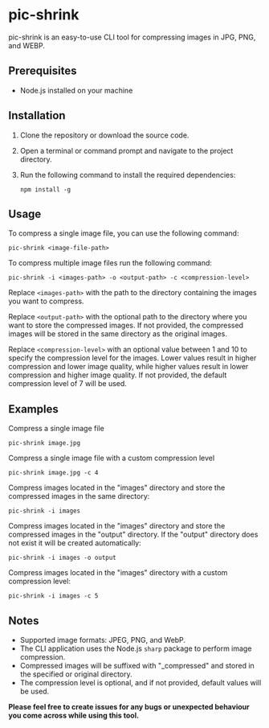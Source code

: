 # pic-shrink

pic-shrink is an easy-to-use CLI tool for compressing images in JPG, PNG, and WEBP.

## Prerequisites

- Node.js installed on your machine

## Installation

1. Clone the repository or download the source code.
2. Open a terminal or command prompt and navigate to the project directory.
3. Run the following command to install the required dependencies:

   ```shell
   npm install -g
   ```

## Usage

To compress a single image file, you can use the following command:

```shell
pic-shrink <image-file-path>
```

To compress multiple image files run the following command:

```shell
pic-shrink -i <images-path> -o <output-path> -c <compression-level>
```

Replace `<images-path>` with the path to the directory containing the images you want to compress.

Replace `<output-path>` with the optional path to the directory where you want to store the compressed images. If not provided, the compressed images will be stored in the same directory as the original images.

Replace `<compression-level>` with an optional value between 1 and 10 to specify the compression level for the images. Lower values result in higher compression and lower image quality, while higher values result in lower compression and higher image quality. If not provided, the default compression level of 7 will be used.

## Examples

Compress a single image file

```shell
pic-shrink image.jpg
```

Compress a single image file with a custom compression level

```shell
pic-shrink image.jpg -c 4
```

Compress images located in the "images" directory and store the compressed images in the same directory:

```shell
pic-shrink -i images
```

Compress images located in the "images" directory and store the compressed images in the "output" directory. If the "output" directory does not exist it will be created automatically:

```shell
pic-shrink -i images -o output
```

Compress images located in the "images" directory with a custom compression level:

```shell
pic-shrink -i images -c 5
```

## Notes

- Supported image formats: JPEG, PNG, and WebP.
- The CLI application uses the Node.js `sharp` package to perform image compression.
- Compressed images will be suffixed with "\_compressed" and stored in the specified or original directory.
- The compression level is optional, and if not provided, default values will be used.

**Please feel free to create issues for any bugs or unexpected behaviour you come across while using this tool.**
